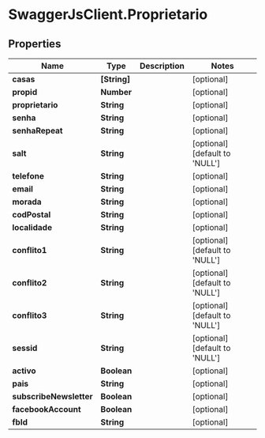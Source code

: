 # SwaggerJsClient.Proprietario

## Properties

| Name                    | Type         | Description | Notes                                    |
| ----------------------- | ------------ | ----------- | ---------------------------------------- |
| **casas**               | **[String]** |             | [optional]                               |
| **propid**              | **Number**   |             | [optional]                               |
| **proprietario**        | **String**   |             | [optional]                               |
| **senha**               | **String**   |             | [optional]                               |
| **senhaRepeat**         | **String**   |             | [optional]                               |
| **salt**                | **String**   |             | [optional] [default to &#x27;NULL&#x27;] |
| **telefone**            | **String**   |             | [optional]                               |
| **email**               | **String**   |             | [optional]                               |
| **morada**              | **String**   |             | [optional]                               |
| **codPostal**           | **String**   |             | [optional]                               |
| **localidade**          | **String**   |             | [optional]                               |
| **conflito1**           | **String**   |             | [optional] [default to &#x27;NULL&#x27;] |
| **conflito2**           | **String**   |             | [optional] [default to &#x27;NULL&#x27;] |
| **conflito3**           | **String**   |             | [optional] [default to &#x27;NULL&#x27;] |
| **sessid**              | **String**   |             | [optional] [default to &#x27;NULL&#x27;] |
| **activo**              | **Boolean**  |             | [optional]                               |
| **pais**                | **String**   |             | [optional]                               |
| **subscribeNewsletter** | **Boolean**  |             | [optional]                               |
| **facebookAccount**     | **Boolean**  |             | [optional]                               |
| **fbId**                | **String**   |             | [optional]                               |
